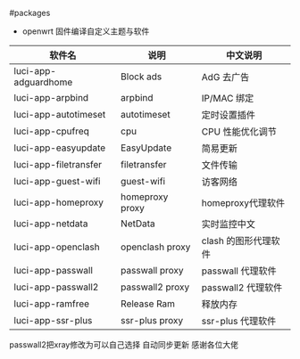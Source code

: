 #packages

- openwrt 固件编译自定义主题与软件

| 软件名                | 说明                     | 中文说明             |
| --------------------- | ------------------------ | -------------------- |
| luci-app-adguardhome  | Block ads                | AdG 去广告           |
| luci-app-arpbind      | arpbind                  | IP/MAC 绑定          |
| luci-app-autotimeset  | autotimeset              | 定时设置插件         |
| luci-app-cpufreq      | cpu                      | CPU 性能优化调节     |
| luci-app-easyupdate   | EasyUpdate               | 简易更新             |
| luci-app-filetransfer | filetransfer             | 文件传输             |
| luci-app-guest-wifi   | guest-wifi               | 访客网络             |
| luci-app-homeproxy   | homeproxy proxy            | homeproxy代理软件  | 
| luci-app-netdata      | NetData                  | 实时监控中文          |
| luci-app-openclash    | openclash proxy          | clash 的图形代理软件 |
| luci-app-passwall     | passwall proxy           | passwall 代理软件    |
| luci-app-passwall2    | passwall2 proxy          | passwall2 代理软件  |
| luci-app-ramfree      | Release Ram              | 释放内存             |
| luci-app-ssr-plus     | ssr-plus proxy           | ssr-plus 代理软件    |


passwall2把xray修改为可以自己选择
自动同步更新
感谢各位大佬

